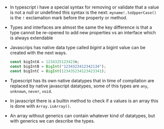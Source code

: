 - In typescript i have a special syntax for removing or validate that a value is not a null or undefined this
  syntax is the next: `myname!.toUpperCase()` is the `!` exclamation mark before the property or method.
- Types and interfaces are almost the same the key difference is that a type cannot be re-opened to add new
  properties vs an interface which is always extendable
- Javascrips has native data type called _bigint_ a bigint value can be created with the next ways.

  ```javascript
  const bigIntA = 1234325123423n;
  const bigIntB = BigInt("1234323412342134");
  const bigIntC = BigInt(123435234123423341);
  ```

- Typescript has its own native datatypes that in time of compilation are replaced by native javascript
  datatypes, some of this types are `any`, `unknown`, `never`, `void`.
- In javascript there is a builtin method to check if a values is an array this is done with `Array.isArray()`.
- An array without generics can contain whatever kind of datatypes, but with generics we can describe the types.
